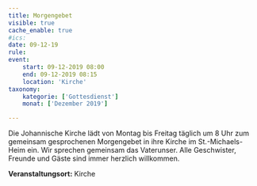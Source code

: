 ```yaml
---
title: Morgengebet
visible: true
cache_enable: true
#ics: 
date: 09-12-19
rule: 
event:
	start: 09-12-2019 08:00
	end: 09-12-2019 08:15
	location: 'Kirche'
taxonomy:
	kategorie: ['Gottesdienst']
	monat: ['Dezember 2019']

---
```

Die Johannische Kirche lädt von Montag bis Freitag täglich um 8 Uhr zum gemeinsam gesprochenen Morgengebet in ihre Kirche im St.-Michaels-Heim ein. Wir sprechen gemeinsam das Vaterunser. Alle Geschwister, Freunde und Gäste sind immer herzlich willkommen.



**Veranstaltungsort:** Kirche

